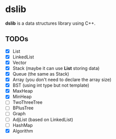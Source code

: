# dslib
**dslib** is a data structures library using C++.

## TODOs
- [x] List
- [x] LinkedList
- [x] Vector
- [x] Stack (maybe it can use **List** storing data)
- [x] Queue (the same as Stack)
- [x] Array (you don't need to declare the array size)
- [x] BST (using int type but not template)
- [x] MaxHeap
- [x] MinHeap
- [ ] TwoThreeTree
- [ ] BPlusTree
- [ ] Graph
- [ ] AdjList (based on LinkedList)
- [ ] HashMap
- [x] Algorithm